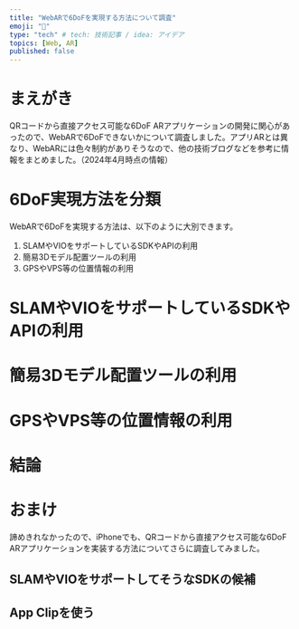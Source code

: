 ```yaml
---
title: "WebARで6DoFを実現する方法について調査"
emoji: "📱"
type: "tech" # tech: 技術記事 / idea: アイデア
topics: [Web, AR]
published: false
---
```


# まえがき
QRコードから直接アクセス可能な6DoF ARアプリケーションの開発に関心があったので、WebARで6DoFできないかについて調査しました。アプリARとは異なり、WebARには色々制約がありそうなので、他の技術ブログなどを参考に情報をまとめました。（2024年4月時点の情報）

# 6DoF実現方法を分類
WebARで6DoFを実現する方法は、以下のように大別できます。
1. SLAMやVIOをサポートしているSDKやAPIの利用
2. 簡易3Dモデル配置ツールの利用
3. GPSやVPS等の位置情報の利用

# SLAMやVIOをサポートしているSDKやAPIの利用

# 簡易3Dモデル配置ツールの利用

# GPSやVPS等の位置情報の利用

# 結論

# おまけ
諦めきれなかったので、iPhoneでも、QRコードから直接アクセス可能な6DoF ARアプリケーションを実装する方法についてさらに調査してみました。
## SLAMやVIOをサポートしてそうなSDKの候補

## App Clipを使う
